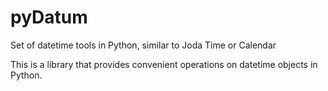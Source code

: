 # pyDatum
Set of datetime tools in Python, similar to Joda Time or Calendar

This is a library that provides convenient operations on datetime objects in Python.
